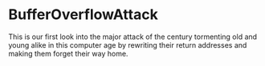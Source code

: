 BufferOverflowAttack
====================

This is our first look into the major attack of the century tormenting old and young alike in this computer age by rewriting their return addresses and making them forget their way home.
